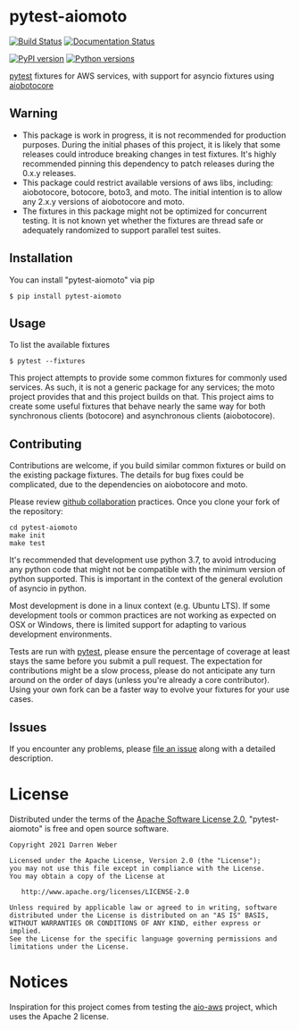 # pytest-aiomoto

[![Build Status](https://github.com/dazza-codes/pytest-aiomoto/actions/workflows/python-test.yml/badge.svg)](https://github.com/dazza-codes/pytest-aiomoto/actions/workflows/python-test.yml)
[![Documentation Status](https://readthedocs.org/projects/pytest-aiomoto/badge/?version=latest)](https://pytest-aiomoto.readthedocs.io/en/latest/?badge=latest)

[![PyPI version](https://img.shields.io/pypi/v/pytest-aiomoto.svg)](https://pypi.org/project/pytest-aiomoto)
[![Python versions](https://img.shields.io/pypi/pyversions/pytest-aiomoto.svg)](https://pypi.org/project/pytest-aiomoto)

[pytest](https://docs.pytest.org) fixtures for AWS services,
with support for asyncio fixtures using
[aiobotocore](https://aiobotocore.readthedocs.io)

## Warning

- This package is work in progress, it is not recommended for production purposes.
  During the initial phases of this project, it is likely that some releases
  could introduce breaking changes in test fixtures.  It's highly
  recommended pinning this dependency to patch releases during the
  0.x.y releases.
- This package could restrict available versions of aws libs, including:
  aiobotocore, botocore, boto3, and moto.  The initial intention is to allow
  any 2.x.y versions of aiobotocore and moto.
- The fixtures in this package might not be optimized for concurrent testing.
  It is not known yet whether the fixtures are thread safe or adequately
  randomized to support parallel test suites.

## Installation

You can install "pytest-aiomoto" via pip

    $ pip install pytest-aiomoto

## Usage

To list the available fixtures

    $ pytest --fixtures

This project attempts to provide some common fixtures for commonly used
services.  As such, it is not a generic package for any services; the
moto project provides that and this project builds on that.  This
project aims to create some useful fixtures that behave nearly the
same way for both synchronous clients (botocore) and
asynchronous clients (aiobotocore).

## Contributing

Contributions are welcome, if you build similar common fixtures or build
on the existing package fixtures.  The details for bug fixes could be
complicated, due to the dependencies on aiobotocore and moto.

Please review [github collaboration](https://docs.github.com/en/pull-requests/collaborating-with-pull-requests)
practices.  Once you clone your fork of the repository:

    cd pytest-aiomoto
    make init
    make test

It's recommended that development use python 3.7, to avoid introducing any python
code that might not be compatible with the minimum version of python supported.  This
is important in the context of the general evolution of asyncio in python.

Most development is done in a linux context (e.g. Ubuntu LTS).  If some development
tools or common practices are not working as expected on OSX or Windows, there is
limited support for adapting to various development environments.

Tests are run with [pytest](https://github.com/pytest-dev/pytest), please ensure
the percentage of coverage at least stays the same before you submit a pull request.
The expectation for contributions might be a slow process, please do not anticipate
any turn around on the order of days (unless you're already a core contributor).
Using your own fork can be a faster way to evolve your fixtures for your use cases.

## Issues

If you encounter any problems, please
[file an issue](https://github.com/dazza-codes/pytest-aiomoto/issues)
along with a detailed description.

# License

Distributed under the terms of the
[Apache Software License 2.0](http://www.apache.org/licenses/LICENSE-2.0),
"pytest-aiomoto" is free and open source software.

```text
Copyright 2021 Darren Weber

Licensed under the Apache License, Version 2.0 (the "License");
you may not use this file except in compliance with the License.
You may obtain a copy of the License at

   http://www.apache.org/licenses/LICENSE-2.0

Unless required by applicable law or agreed to in writing, software
distributed under the License is distributed on an "AS IS" BASIS,
WITHOUT WARRANTIES OR CONDITIONS OF ANY KIND, either express or implied.
See the License for the specific language governing permissions and
limitations under the License.
```

# Notices

Inspiration for this project comes from testing the
[aio-aws](https://github.com/dazza-codes/aio-aws) project,
which uses the Apache 2 license.
